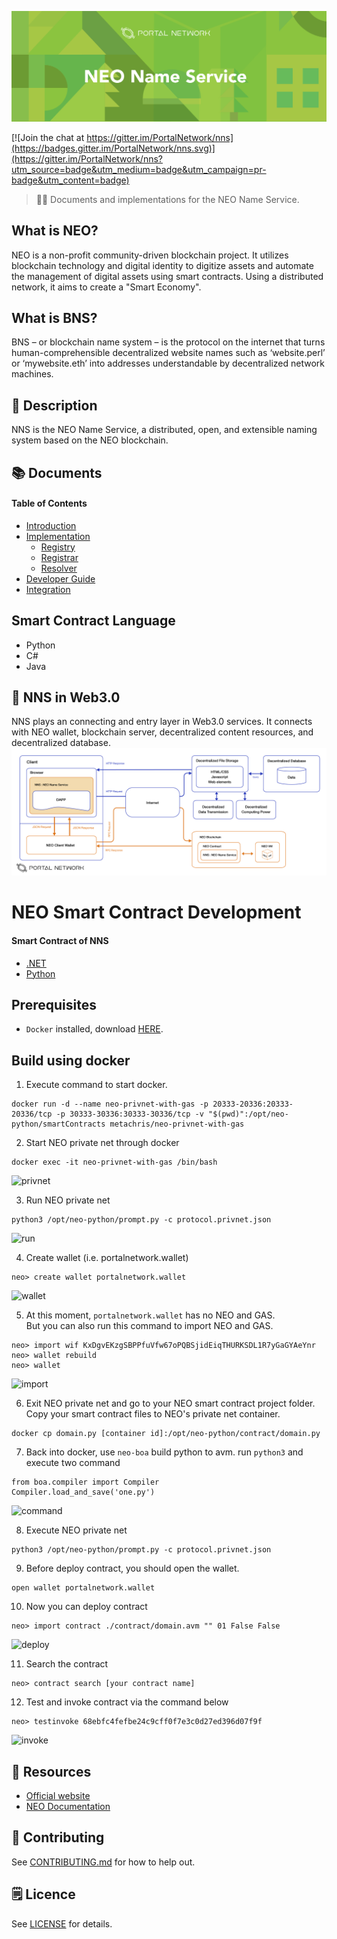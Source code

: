 ![NEO Name Service](./assets/title.jpg)

[![Join the chat at https://gitter.im/PortalNetwork/nns](https://badges.gitter.im/PortalNetwork/nns.svg)](https://gitter.im/PortalNetwork/nns?utm_source=badge&utm_medium=badge&utm_campaign=pr-badge&utm_content=badge)

> 📗🌐 Documents and implementations for the NEO Name Service.

## What is NEO?
NEO is a non-profit community-driven blockchain project. It utilizes blockchain technology and digital identity to digitize assets and automate the management of digital assets using smart contracts. Using a distributed network, it aims to create a "Smart Economy".

## What is BNS?
BNS – or blockchain name system – is the protocol on the internet that turns human-comprehensible decentralized website names such as ‘website.perl’ or ‘mywebsite.eth’ into addresses understandable by decentralized network machines.

## 📝 Description

NNS is the NEO Name Service, a distributed, open, and extensible naming system based on the NEO blockchain.

## 📚 Documents

#### Table of Contents
-  [Introduction](./docs/INTRODUCTION.md)
-  [Implementation](./docs/IMPLEMENTATION.md)
    - [Registry](./docs/REGISTRY.md)
    - [Registrar](./docs/REGISTRAR.md)
    - [Resolver](./docs/RESOLVER.md)
-  [Developer Guide](./nns/README.md)
-  [Integration](./docs/INTEGRATION.md)

## Smart Contract Language
- Python
- C#
- Java

## 📍 NNS in Web3.0
NNS plays an connecting and entry layer in Web3.0 services. It connects with NEO wallet, blockchain server, decentralized content resources, and decentralized database.
![NEO web3](./assets/NEO-web3.png)

# NEO Smart Contract Development

#### Smart Contract of NNS
- [.NET](./nns/dotnet/)
- [Python](./nns/python/)

## Prerequisites
- `Docker` installed, download [HERE](https://download.docker.com/mac/stable/Docker.dmg).

## Build using docker
1. Execute command to start docker.
```
docker run -d --name neo-privnet-with-gas -p 20333-20336:20333-20336/tcp -p 30333-30336:30333-30336/tcp -v "$(pwd)":/opt/neo-python/smartContracts metachris/neo-privnet-with-gas
```

2. Start NEO private net through docker
```
docker exec -it neo-privnet-with-gas /bin/bash
```  
![privnet](https://i.imgur.com/mHDlagb.png)

3. Run NEO private net
```
python3 /opt/neo-python/prompt.py -c protocol.privnet.json
``` 
![run](https://i.imgur.com/opDfFfU.png)

4. Create wallet (i.e. portalnetwork.wallet)
```
neo> create wallet portalnetwork.wallet
```
![wallet](https://i.imgur.com/Kaherpk.png)

5. At this moment, `portalnetwork.wallet` has no NEO and GAS.   
But you can also run this command to import NEO and GAS.  
```
neo> import wif KxDgvEKzgSBPPfuVfw67oPQBSjidEiqTHURKSDL1R7yGaGYAeYnr
neo> wallet rebuild
neo> wallet
```
![import](https://i.imgur.com/HEgOsWF.png)

6. Exit NEO private net and go to your NEO smart contract project folder.   
Copy your smart contract files to NEO's private net container.
```
docker cp domain.py [container id]:/opt/neo-python/contract/domain.py
```

7. Back into docker, use `neo-boa` build python to avm. run `python3` and execute two command
```
from boa.compiler import Compiler
Compiler.load_and_save('one.py')
``` 
![command](https://i.imgur.com/q5pPrWN.png)

8. Execute NEO private net 
```
python3 /opt/neo-python/prompt.py -c protocol.privnet.json
```

9. Before deploy contract, you should open the wallet. 
```
open wallet portalnetwork.wallet
```

10. Now you can deploy contract 
```
neo> import contract ./contract/domain.avm "" 01 False False
```
![deploy](https://i.imgur.com/a0XQOJO.png)

11. Search the contract
```
neo> contract search [your contract name]
```

12. Test and invoke contract via the command below
```
neo> testinvoke 68ebfc4fefbe24c9cff0f7e3c0d27ed396d07f9f
```
![invoke](https://i.imgur.com/psWIeVe.png)

## 🔗 Resources
- [Official website](https://neo.org/)
- [NEO Documentation](http://docs.neo.org/en-us/index.html)

## 📣 Contributing
See [CONTRIBUTING.md](./CONTRIBUTING.md) for how to help out.

## 🗒 Licence
See [LICENSE](./LICENSE) for details.
